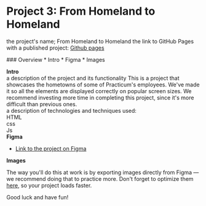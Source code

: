 # Project 3: From Homeland to Homeland
 <p>the project's name;
 From Homeland to Homeland
 the link to GitHub Pages with a published project: 
  <a href="https://romans1995.github.io/web_project_3/"> Github pages </a></p>
### Overview  
* Intro  
* Figma  
* Images  
  
**Intro**    
  a description of the project and its functionality
This is a project that showcases the hometowns of some of Practicum's employees. We've made it so all the elements are displayed correctly on popular screen sizes. We recommend investing more time in completing this project, since it's more difficult than previous ones.  
  a description of technologies and techniques used:<br>
  HTML <br>
  css<br>
  Js<br>
**Figma**  
  
* [Link to the project on Figma](https://www.figma.com/file/1zCYcflj6BJx5VqOvXU9nb/Sprint-3-From-Homeland-to-Homeland-desktop-mobile?node-id=0%3A1)  
  
**Images**  
  
The way you'll do this at work is by exporting images directly from Figma — we recommend doing that to practice more. Don't forget to optimize them [here](https://tinypng.com/), so your project loads faster. 
  
Good luck and have fun!  
